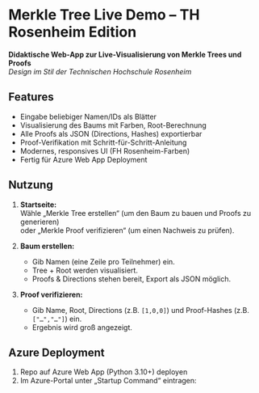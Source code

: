 # Merkle Tree Live Demo – TH Rosenheim Edition

**Didaktische Web-App zur Live-Visualisierung von Merkle Trees und Proofs**  
_Design im Stil der Technischen Hochschule Rosenheim_

## Features

- Eingabe beliebiger Namen/IDs als Blätter
- Visualisierung des Baums mit Farben, Root-Berechnung
- Alle Proofs als JSON (Directions, Hashes) exportierbar
- Proof-Verifikation mit Schritt-für-Schritt-Anleitung
- Modernes, responsives UI (FH Rosenheim-Farben)
- Fertig für Azure Web App Deployment

## Nutzung

1. **Startseite:**  
   Wähle „Merkle Tree erstellen“ (um den Baum zu bauen und Proofs zu generieren)  
   oder „Merkle Proof verifizieren“ (um einen Nachweis zu prüfen).

2. **Baum erstellen:**  
   - Gib Namen (eine Zeile pro Teilnehmer) ein.
   - Tree + Root werden visualisiert.
   - Proofs & Directions stehen bereit, Export als JSON möglich.

3. **Proof verifizieren:**  
   - Gib Name, Root, Directions (z.B. `[1,0,0]`) und Proof-Hashes (z.B. `["…","…"]`) ein.
   - Ergebnis wird groß angezeigt.

## Azure Deployment

1. Repo auf Azure Web App (Python 3.10+) deployen  
2. Im Azure-Portal unter „Startup Command“ eintragen:  

